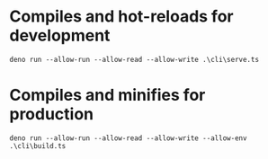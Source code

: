 # Compiles and hot-reloads for development
```
deno run --allow-run --allow-read --allow-write .\cli\serve.ts
```

# Compiles and minifies for production
```
deno run --allow-run --allow-read --allow-write --allow-env .\cli\build.ts
```

